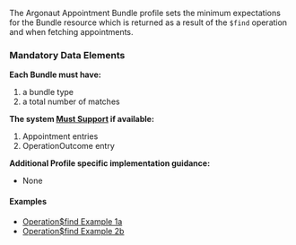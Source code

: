 The Argonaut Appointment Bundle profile sets the minimum expectations for the Bundle resource which is returned as a result of the `$find` operation and when fetching appointments.

### Mandatory Data Elements

**Each Bundle must have:**

1. a bundle type
1. a total number of matches

**The system [Must Support]({{site.data.fhir.uscore}}guidance.html#must-support) if available:**

1. Appointment entries
1. OperationOutcome entry

**Additional Profile specific implementation guidance:**

- None

#### Examples

- [Operation$find Example 1a](Bundle-hal-dr-y-appts.html)
- [Operation$find Example 2b](Bundle-prefetch-derm-appts.html)
